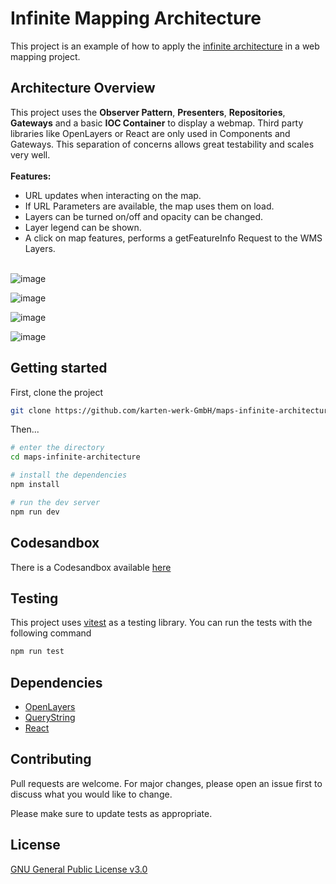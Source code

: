 # Infinite Mapping Architecture

This project is an example of how to apply the [infinite architecture](https://www.logicroom.co) in a web mapping project.

## Architecture Overview

This project uses the **Observer Pattern**, **Presenters**, **Repositories**, **Gateways** and a basic **IOC Container** to display a webmap. Third party libraries like OpenLayers or React are only used in Components and Gateways. This separation of concerns allows great testability
and scales very well.
<br /><br />
**Features:**

- URL updates when interacting on the map.
- If URL Parameters are available, the map uses them on load.
- Layers can be turned on/off and opacity can be changed.
- Layer legend can be shown.
- A click on map features, performs a getFeatureInfo Request to the WMS Layers.
  <br /><br />

![image](https://github.com/karten-werk-GmbH/maps-infinite-architecture/assets/6850977/7a38dfa7-f827-4878-991a-c9796c6f7e60)

![image](https://github.com/karten-werk-GmbH/maps-infinite-architecture/assets/6850977/611e1546-cc60-4116-98aa-acafe8350cfb)

![image](https://github.com/karten-werk-GmbH/maps-infinite-architecture/assets/6850977/19caaaf6-4620-41fb-9665-bf947bf2ac05)

![image](https://github.com/karten-werk-GmbH/maps-infinite-architecture/assets/6850977/8b017c07-5495-4335-ad0e-ce64dd23e3b0)

## Getting started

First, clone the project

```bash
git clone https://github.com/karten-werk-GmbH/maps-infinite-architecture.git
```

Then...

```bash
# enter the directory
cd maps-infinite-architecture

# install the dependencies
npm install

# run the dev server
npm run dev

```

## Codesandbox

There is a Codesandbox available [here](https://codesandbox.io/p/github/karten-werk-GmbH/maps-infinite-architecture/main?workspaceId=038b5ef1-18cc-46c0-b841-51a1d6f29c16)

## Testing

This project uses [vitest](https://vitest.dev/) as a testing library.
You can run the tests with the following command

```bash
npm run test
```

## Dependencies

- [OpenLayers](https://openlayers.org/)
- [QueryString](https://github.com/sindresorhus/query-string)
- [React](https://react.dev/)

## Contributing

Pull requests are welcome. For major changes, please open an issue first
to discuss what you would like to change.

Please make sure to update tests as appropriate.

## License

[GNU General Public License v3.0](https://choosealicense.com/licenses/gpl-3.0/#)
